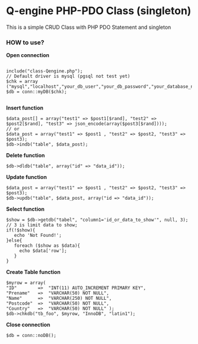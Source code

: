 # Q-engine PHP-PDO Class (singleton)
<p>This is a simple CRUD Class with PHP PDO Statement and singleton</p>
<h3>HOW to use?</h3>

<strong>Open connection</strong>
<pre><code>
include("class-Qengine.php");
// Default driver is mysql (pgsql not test yet)
$chk = array ("mysql","localhost","your_db_user","your_db_password","your_database_name");
$db = conn::myDB($chk);

</code></pre>

<strong>Insert function</strong>
<pre><code>$data_post[] = array("test1" => $post1[$rand], "test2" => $post2[$rand], "test3" => json_encode(array($post3[$rand])));
// or
$data_post = array("test1" => $post1 , "test2" => $post2, "test3" => $post3);
$db->indb("table", $data_post);</code></pre>

<strong>Delete function</strong>
<pre><code>$db->dldb("table", array("id" => "data_id"));</code></pre>

<strong>Update function</strong>
<pre><code>$data_post = array("test1" => $post1 , "test2" => $post2, "test3" => $post3);
$db->updb("table", $data_post, array("id => "data_id"));</code></pre>

<strong>Select function</strong>
<pre><code>$show = $db->getdb("tabel", "column1='id_or_data_to_show'", null, 3); // 3 is limit data to show;
if(!$show){
   echo 'Not Found!';
}else{
   foreach ($show as $data){  
     echo $data['row'];
   }
}</code></pre>

<strong>Create Table function</strong>
<pre><code>$myrow = array( 
"ID"        =>  "INT(11) AUTO_INCREMENT PRIMARY KEY", 
"Prename"   => 	"VARCHAR(50) NOT NULL", 
"Name"      => 	"VARCHAR(250) NOT NULL",
"Postcode"  =>	"VARCHAR(50) NOT NULL",
"Country"   =>	"VARCHAR(50) NOT NULL" );
$db->chkdb("tb_foo", $myrow, "InnoDB", "latin1");</code></pre>

<strong>Close connection</strong>
<pre><code>$db = conn::noDB();</code></pre>
